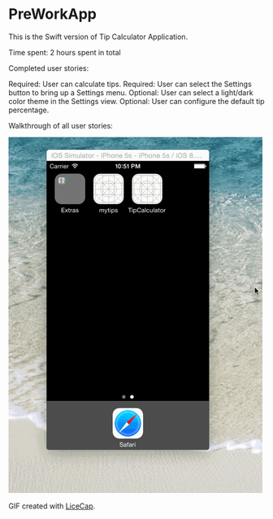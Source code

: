 # PreWorkApp
This is the Swift version of Tip Calculator Application.

Time spent: 2 hours spent in total

Completed user stories:

Required: User can calculate tips. 
Required: User can select the Settings button to bring up a Settings menu.
Optional: User can select a light/dark color theme in the Settings view.
Optional: User can configure the default tip percentage.

Walkthrough of all user stories:
<p><a href="demoTipCalcApp.gif" target="_blank"><img src="demoTipCalcApp.gif" alt="Video Walkthrough" style="max-width:100%;"></a></p>

<p>GIF created with <a href="http://www.cockos.com/licecap/">LiceCap</a>.</p>
